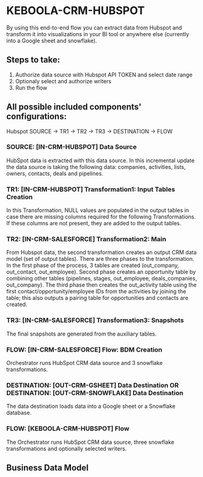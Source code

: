 # KEBOOLA-CRM-HUBSPOT

By using this end-to-end flow you can extract data from Hubspot and transform it into visualizations in your BI tool or anywhere else (currently into a Google sheet and snowflake).

## Steps to take:
1. Authorize data source with Hubspot API TOKEN and select date range
2. Optionaly select and authorize writers
3. Run the flow

## All possible included components' configurations:

Hubspot SOURCE -> TR1 -> TR2 -> TR3 -> DESTINATION -> FLOW


### SOURCE: [IN-CRM-HUBSPOT] Data Source

HubSpot data is extracted with this data source. In this incremental update the data source is taking the following data: companies, activities, lists, owners, contacts, deals and pipelines.

### TR1: [IN-CRM-HUBSPOT] Transformation1: Input Tables Creation

In this Transformation, NULL values are populated in the output tables in case there are missing columns required for the following Transformations. If these columns are not present, they are added to the output tables.

### TR2: [IN-CRM-SALESFORCE] Transformation2: Main

From Hubspot data, the second transformation creates an output CRM data model (set of output tables). There are three phases to the transformation. In the first phase of the process, 3 tables are created (out_company, out_contact, out_employee). Second phase creates an opportunity table by combining other tables (pipelines, stages, out_employee, deals_companies, out_company). The third phase then creates the out_activity table using the first contact/opportunity/employee IDs from the activities by joining the table; this also outputs a pairing table for opportunities and contacts are created.

### TR3: [IN-CRM-SALESFORCE] Transformation3: Snapshots

The final snapshots are generated from the auxiliary tables.

### FLOW: [IN-CRM-SALESFORCE] Flow: BDM Creation

Orchestrator runs HubSpot CRM data source and 3 snowflake transformations.

### DESTINATION: [OUT-CRM-GSHEET] Data Destination OR DESTINATION: [OUT-CRM-SNOWFLAKE] Data Destination

The data destination loads data into a Google sheet or a Snowflake database.

### FLOW: [KEBOOLA-CRM-HUBSPOT] Flow

The Orchestrator runs HubSpot CRM data source, three snowflake transformations and optionally selected writers.


## Business Data Model



